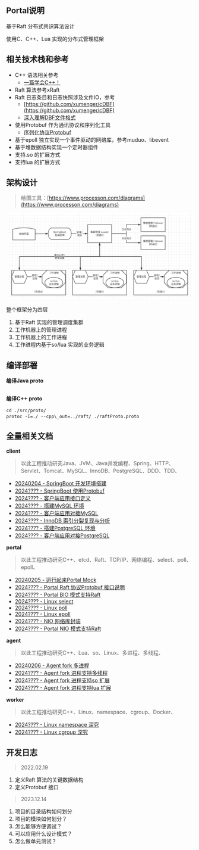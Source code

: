 ## Portal说明

基于Raft 分布式共识算法设计

使用C、C++、Lua 实现的分布式管理框架

## 相关技术栈和参考

* C++ 语法相关参考
    * [一篇学会C++！](http://www.xumenger.com/cpp-one-paper-20171230/)
* Raft 算法参考xRaft
* Raft 日志条目和日志快照涉及文件IO，参考
    * [https://github.com/xumenger/cDBF](https://github.com/xumenger/cDBF)
    * [深入理解DBF文件格式](http://www.xumenger.com/dbf-20160703/)
* 使用Protobuf 作为通讯协议和序列化工具
    * [序列化协议Protobuf](http://www.xumenger.com/protobuf-20190525/)
* 基于epoll 独立实现一个事件驱动的网络库，参考muduo、libevent
* 基于堆数据结构实现一个定时器组件
* 支持.so 的扩展方式
* 支持lua 的扩展方式


## 架构设计

>绘图工具：[https://www.processon.com/diagrams](https://www.processon.com/diagrams)

![](./img/01.png)

整个框架分为四层

1. 基于Raft 实现的管理调度集群
2. 工作机器上的管理进程
3. 工作机器上的工作进程
4. 工作进程内基于so/lua 实现的业务逻辑


## 编译部署

**编译Java proto**

```shell

```

**编译C++ proto**

```shell
cd ./src/proto/
protoc -I=./ --cpp\_out=../raft/ ./raftProto.proto
```


## 全量相关文档

**client**

>以此工程推动研究Java、JVM、Java并发编程、Spring、HTTP、Servlet、Tomcat、MySQL、InnoDB、PostgreSQL、DDD、TDD、

* [20240204 - SpringBoot 开发环境搭建]()
* [2024???? - SpringBoot 使用Protobuf]()
* [2024???? - 客户端应用接口定义]()
* [2024???? - 搭建MySQL 环境]()
* [2024???? - 客户端应用对接MySQL]()
* [2024???? - InnoDB 索引分裂复现与分析]()
* [2024???? - 搭建PostgreSQL 环境]()
* [2024???? - 客户端应用对接PostgreSQL]()

**portal**

>以此工程推动研究C++、etcd、Raft、TCP/IP、网络编程、select、poll、epoll、

* [20240205 - 运行起来Portal Mock]()
* [2024???? - Portal Raft 协议Protobuf 接口说明]()
* [2024???? - Portal BIO 模式支持Raft]()
* [2024???? - Linux select]()
* [2024???? - Linux poll]()
* [2024???? - Linux epoll]()
* [2024???? - NIO 网络库封装]()
* [2024???? - Portal NIO 模式支持Raft]()

**agent**

>以此工程推动研究C++、Lua、so、Linux、多进程、多线程、

* [20240206 - Agent fork 多进程]()
* [2024???? - Agent fork 进程支持多线程]()
* [2024???? - Agent fork 进程支持so 扩展]()
* [2024???? - Agent fork 进程支持lua 扩展]()

**worker**

>以此工程推动研究C++、Linux、namespace、cgroup、Docker、

* [2024???? - Linux namespace 深究]()
* [2024???? - Linux cgroup 深究]()


## 开发日志

>2022.02.19

1. 定义Raft 算法的关键数据结构
2. 定义Protobuf 接口

>2023.12.14

1. 项目的目录结构如何划分
2. 项目的模块如何划分？
3. 怎么能够方便调试？
4. 可以应用什么设计模式？
5. 怎么做单元测试？

